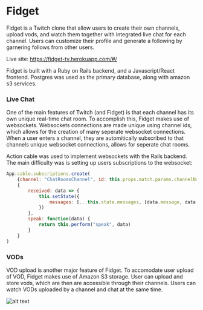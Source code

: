 Fidget
======


Fidget is a Twitch clone that allow users to create their own channels, upload vods, and watch them together with integrated live chat for each channel. Users can customize their profile and generate a following by garnering follows from other users.

Live site: https://fidget-tv.herokuapp.com/#/



Fidget is built with a Ruby on Rails backend, and a Javascript/React frontend. Postgres was used as the primary database, along with amazon s3 services.


### Live Chat
One of the main features of Twitch (and Fidget) is that each channel has its own unique real-time chat room. To accomplish this, Fidget makes use of websockets. Websockets connections are made unique using channel ids, which allows for the creation of many seperate websocket connections. When a user enters a channel, they are automitically subscribed to that channels unique websocket connections, allows for seperate chat rooms.

Action cable was used to implement websockets with the Rails backend. The main difficulty was is setting up users subscriptions to the websocket: 

```javascript
App.cable.subscriptions.create(
    {channel: "ChatRoomsChannel", id: this.props.match.params.channelName},
    {
        received: data => {
            this.setState({
                messages: [...this.state.messages, [data.message, data.username, data.color]],
            })
        },
        speak: function(data) {
            return this.perform("speak", data)
        }
    }
)
```
### VODs
VOD upload is another major feature of Fidget. To accomodate user upload of VOD, Fidget makes use of Amazon S3 storage. User can upload and store vods, which are then are accessible through their channels. Users can watch VODs uploaded by a channel and chat at the same time.


![alt text](https://i.ibb.co/3Y5PGm7/readme-Img.png "Example Channel")

